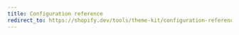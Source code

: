 ```yaml
---
title: Configuration reference
redirect_to: https://shopify.dev/tools/theme-kit/configuration-reference
---
```

